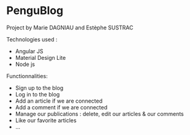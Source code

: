 # PenguBlog

Project by Marie DAGNIAU and Estèphe SUSTRAC

Technologies used :
  * Angular JS
  * Material Design Lite
  * Node js

Functionnalities:
  * Sign up to the blog
  * Log in to the blog
  * Add an article if we are connected
  * Add a comment if we are connected
  * Manage our publications : delete, edit our articles & our comments
  * Like our favorite articles 
  * ...
